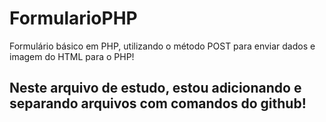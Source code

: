 # FormularioPHP
Formulário básico em PHP, utilizando o método POST para enviar dados e imagem do HTML para o PHP!

## Neste arquivo de estudo, estou adicionando e separando arquivos com comandos do github!
